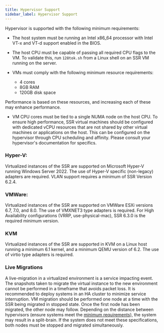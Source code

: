 ```yaml
---
title: Hypervisor Support 
sidebar_label: Hypervisor Support
---
```


Hypervisor is supported with the following minimum requirements: 

- The host system must be running an Intel x86_64 processor with Intel VT-x and VT-d support enabled in the BIOS. 

- The host CPU must be capable of passing all required CPU flags to the VM. To validate this, run `128tok.sh` from a Linux shell on an SSR VM running on the server. 

- VMs must comply with the following minimum resource requirements: 

	- 4 cores 
	- 8GB RAM 
	- 120GB disk space 

Performance is based on these resources, and increasing each of these may enhance performance. 

- VM CPU cores must be tied to a single NUMA node on the host CPU. To ensure high performance, SSR virtual machines should be configured with dedicated vCPU resources that are not shared by other virtual machines or applications on the host. This can be configured on the hypervisor through CPU scheduling and affinity. Please consult your hypervisor's documentation for specifics. 

### Hyper-V: 

Virtualized instances of the SSR are supported on Microsoft Hyper-V running Windows Server 2022. The use of Hyper-V specific (non-legacy) adapters are required. VLAN support requires a minimum of SSR Version 6.2.4.

### VMWare: 

Virtualized instances of the SSR are supported on VMWare ESXi versions 6.7, 7.0, and 8.0. The use of VMXNET3 type adapters is required. For High Availability configurations (VRRP, use-physical-mac), SSR 6.3.0 is the required minimum version.

### KVM 

Virtualized instances of the SSR are supported in KVM on a Linux host running a minimum 6.1 kernel, and a minimum QEMU version of 6.2. The use of virtio type adapters is required.

### Live Migrations

A live-migration in a virtualized environment is a service impacting event. The snapshots taken to migrate the virtual instance to the new environment cannot be performed in a timeframe that avoids packet loss. It is recommended to deploy systems in an HA cluster to minimize service interruption. VM migration should be performed one node at a time with the SSR being migrated in stopped state. Once the first node has been migrated, the other node may follow. Depending on the distance between hypervisors (ensure systems meet the [minimum requirements](concepts_machine_communication.md#node-to-node-connectivity-high-availability)), the system may result in a split-brain. If the system does not meet these specifications, both nodes must be stopped and migrated simultaneously.

